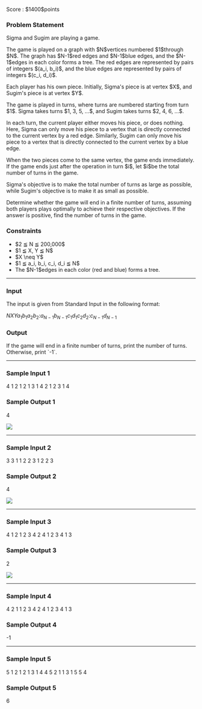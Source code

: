 
<div>

<span>

<span>

<p>
Score : $1400$points
</p>

<div>

<section>

### **Problem Statement**

<p>
Sigma and Sugim are playing a game.
</p>

<p>
The game is played on a graph with $N$vertices numbered $1$through $N$. The graph has $N-1$red edges and $N-1$blue edges, and the $N-1$edges in each color forms a tree. The red edges are represented by pairs of integers $(a_i, b_i)$, and the blue edges are represented by pairs of integers $(c_i, d_i)$.
</p>

<p>
Each player has his own piece. Initially, Sigma's piece is at vertex $X$, and Sugim's piece is at vertex $Y$.
</p>

<p>
The game is played in turns, where turns are numbered starting from turn $1$. Sigma takes turns $1, 3, 5, ...$, and Sugim takes turns $2, 4, 6, ...$.
</p>

<p>
In each turn, the current player either moves his piece, or does nothing. Here, Sigma can only move his piece to a vertex that is directly connected to the current vertex by a red edge. Similarly, Sugim can only move his piece to a vertex that is directly connected to the current vertex by a blue edge.
</p>

<p>
When the two pieces come to the same vertex, the game ends immediately. If the game ends just after the operation in turn $i$, let $i$be the total number of turns in the game.
</p>

<p>
Sigma's objective is to make the total number of turns as large as possible, while Sugim's objective is to make it as small as possible.
</p>

<p>
Determine whether the game will end in a finite number of turns, assuming both players plays optimally to achieve their respective objectives. If the answer is positive, find the number of turns in the game.
</p>

</section>

</div>

<div>

<section>

### **Constraints**

<ul>

<li>
$2 ≦ N ≦ 200,000$
</li>

<li>
$1 ≦ X, Y ≦ N$
</li>

<li>
$X \neq Y$
</li>

<li>
$1 ≦ a_i, b_i, c_i, d_i ≦ N$
</li>

<li>
The $N-1$edges in each color (red and blue) forms a tree.
</li>

</ul>

</section>

</div>

---

<div>

<div>

<section>

### **Input**

<p>
The input is given from Standard Input in the following format:
</p>

<div>

$N$$X$$Y$$a_1$$b_1$$a_2$$b_2$$:$$a_{N-1}$$b_{N-1}$$c_1$$d_1$$c_2$$d_2$$:$$c_{N-1}$$d_{N-1}$
</div>

</section>

</div>

<div>

<section>

### **Output**

<p>
If the game will end in a finite number of turns, print the number of turns.
Otherwise, print `-1`.
</p>

</section>

</div>

</div>

---

<div>

<section>

### **Sample Input 1**

<div>

4 1 2
1 2
1 3
1 4
2 1
2 3
1 4

</div>

</section>

</div>

<div>

<section>

### **Sample Output 1**

<div>

4

</div>

<p>

<img src="https://atcoder.jp/img/agc005/0f55f48518cb9031ee9f1cc30f686228.png">

</img>

</p>

</section>

</div>

---

<div>

<section>

### **Sample Input 2**

<div>

3 3 1
1 2
2 3
1 2
2 3

</div>

</section>

</div>

<div>

<section>

### **Sample Output 2**

<div>

4

</div>

<p>

<img src="https://atcoder.jp/img/agc005/df982a9959ce46d5d5f63800f8972bff.png">

</img>

</p>

</section>

</div>

---

<div>

<section>

### **Sample Input 3**

<div>

4 1 2
1 2
3 4
2 4
1 2
3 4
1 3

</div>

</section>

</div>

<div>

<section>

### **Sample Output 3**

<div>

2

</div>

<p>

<img src="https://atcoder.jp/img/agc005/11ce9a2283a853025b7075769439d745.png">

</img>

</p>

</section>

</div>

---

<div>

<section>

### **Sample Input 4**

<div>

4 2 1
1 2
3 4
2 4
1 2
3 4
1 3

</div>

</section>

</div>

<div>

<section>

### **Sample Output 4**

<div>

-1

</div>

</section>

</div>

---

<div>

<section>

### **Sample Input 5**

<div>

5 1 2
1 2
1 3
1 4
4 5
2 1
1 3
1 5
5 4

</div>

</section>

</div>

<div>

<section>

### **Sample Output 5**

<div>

6

</div>

</section>

</div>

</span>

</span>

</div>

